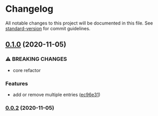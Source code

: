 # Changelog

All notable changes to this project will be documented in this file. See [standard-version](https://github.com/conventional-changelog/standard-version) for commit guidelines.

## [0.1.0](https://github.com/kotapeter/electron-hostile/compare/v0.0.2...v0.1.0) (2020-11-05)


### ⚠ BREAKING CHANGES

* core refactor

### Features

* add or remove multiple entries ([ec96e31](https://github.com/kotapeter/electron-hostile/commit/ec96e3107a06bdde7968a959314e736ad399db1c))

### [0.0.2](https://github.com/kotapeter/electron-hostile/compare/v0.0.1...v0.0.2) (2020-11-05)
